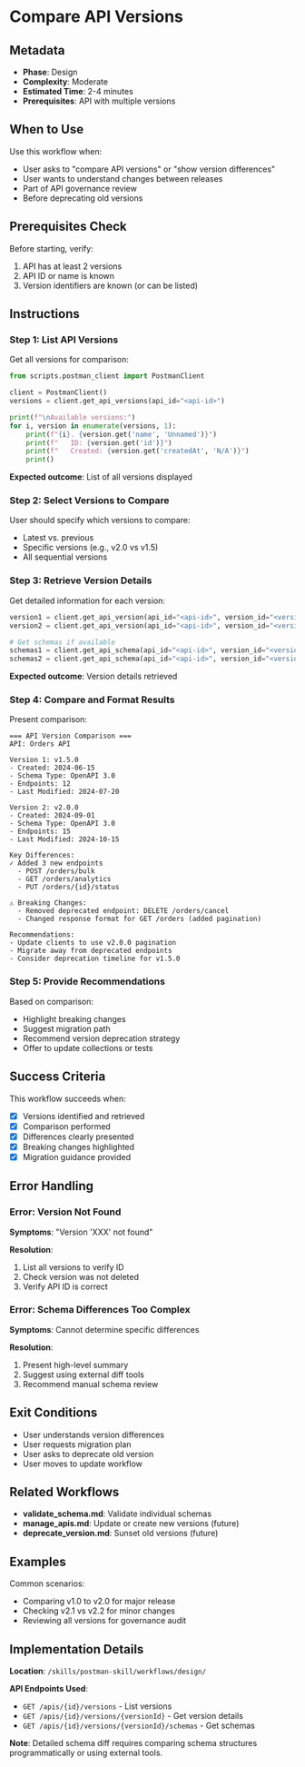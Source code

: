 # Compare API Versions

## Metadata
- **Phase**: Design
- **Complexity**: Moderate
- **Estimated Time**: 2-4 minutes
- **Prerequisites**: API with multiple versions

## When to Use

Use this workflow when:
- User asks to "compare API versions" or "show version differences"
- User wants to understand changes between releases
- Part of API governance review
- Before deprecating old versions

## Prerequisites Check

Before starting, verify:
1. API has at least 2 versions
2. API ID or name is known
3. Version identifiers are known (or can be listed)

## Instructions

### Step 1: List API Versions

Get all versions for comparison:

```python
from scripts.postman_client import PostmanClient

client = PostmanClient()
versions = client.get_api_versions(api_id="<api-id>")

print(f"\nAvailable versions:")
for i, version in enumerate(versions, 1):
    print(f"{i}. {version.get('name', 'Unnamed')}")
    print(f"   ID: {version.get('id')}")
    print(f"   Created: {version.get('createdAt', 'N/A')}")
    print()
```

**Expected outcome**: List of all versions displayed

### Step 2: Select Versions to Compare

User should specify which versions to compare:
- Latest vs. previous
- Specific versions (e.g., v2.0 vs v1.5)
- All sequential versions

### Step 3: Retrieve Version Details

Get detailed information for each version:

```python
version1 = client.get_api_version(api_id="<api-id>", version_id="<version1-id>")
version2 = client.get_api_version(api_id="<api-id>", version_id="<version2-id>")

# Get schemas if available
schemas1 = client.get_api_schema(api_id="<api-id>", version_id="<version1-id>")
schemas2 = client.get_api_schema(api_id="<api-id>", version_id="<version2-id>")
```

**Expected outcome**: Version details retrieved

### Step 4: Compare and Format Results

Present comparison:

```
=== API Version Comparison ===
API: Orders API

Version 1: v1.5.0
- Created: 2024-06-15
- Schema Type: OpenAPI 3.0
- Endpoints: 12
- Last Modified: 2024-07-20

Version 2: v2.0.0
- Created: 2024-09-01
- Schema Type: OpenAPI 3.0
- Endpoints: 15
- Last Modified: 2024-10-15

Key Differences:
✓ Added 3 new endpoints
  - POST /orders/bulk
  - GET /orders/analytics
  - PUT /orders/{id}/status

⚠ Breaking Changes:
  - Removed deprecated endpoint: DELETE /orders/cancel
  - Changed response format for GET /orders (added pagination)

Recommendations:
- Update clients to use v2.0.0 pagination
- Migrate away from deprecated endpoints
- Consider deprecation timeline for v1.5.0
```

### Step 5: Provide Recommendations

Based on comparison:
- Highlight breaking changes
- Suggest migration path
- Recommend version deprecation strategy
- Offer to update collections or tests

## Success Criteria

This workflow succeeds when:
- [x] Versions identified and retrieved
- [x] Comparison performed
- [x] Differences clearly presented
- [x] Breaking changes highlighted
- [x] Migration guidance provided

## Error Handling

### Error: Version Not Found

**Symptoms**: "Version 'XXX' not found"

**Resolution**:
1. List all versions to verify ID
2. Check version was not deleted
3. Verify API ID is correct

### Error: Schema Differences Too Complex

**Symptoms**: Cannot determine specific differences

**Resolution**:
1. Present high-level summary
2. Suggest using external diff tools
3. Recommend manual schema review

## Exit Conditions

- User understands version differences
- User requests migration plan
- User asks to deprecate old version
- User moves to update workflow

## Related Workflows

- **validate_schema.md**: Validate individual schemas
- **manage_apis.md**: Update or create new versions (future)
- **deprecate_version.md**: Sunset old versions (future)

## Examples

Common scenarios:
- Comparing v1.0 to v2.0 for major release
- Checking v2.1 vs v2.2 for minor changes
- Reviewing all versions for governance audit

## Implementation Details

**Location**: `/skills/postman-skill/workflows/design/`

**API Endpoints Used**:
- `GET /apis/{id}/versions` - List versions
- `GET /apis/{id}/versions/{versionId}` - Get version details
- `GET /apis/{id}/versions/{versionId}/schemas` - Get schemas

**Note**: Detailed schema diff requires comparing schema structures programmatically or using external tools.
